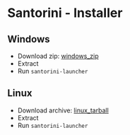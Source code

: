 # Santorini - Installer

## Windows

- Download zip: [windows_zip](https://santorini-installer-packages.s3.eu-south-1.amazonaws.com/santorini-windowsx86_64.zip)
- Extract
- Run `santorini-launcher`

## Linux

- Download archive: [linux_tarball](https://santorini-installer-packages.s3.eu-south-1.amazonaws.com/santorini-linux64.tar.gz)
- Extract
- Run `santorini-launcher`
